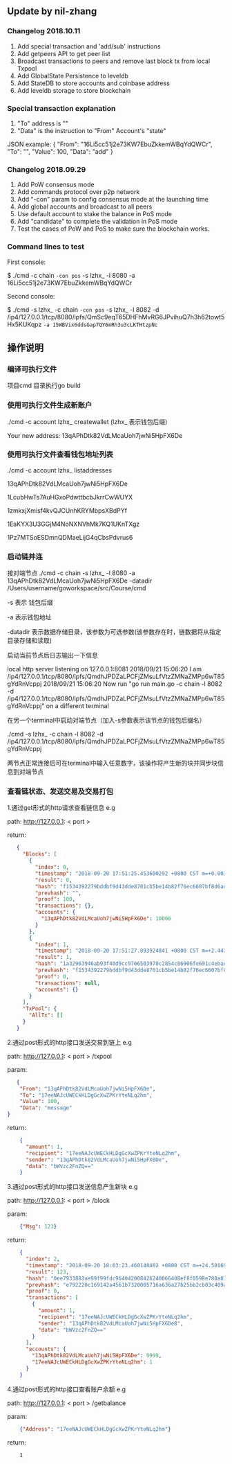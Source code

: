 ## Update by nil-zhang
### Changelog 2018.10.11
1. Add special transaction and 'add/sub' instructions
2. Add getpeers API to get peer list
3. Broadcast transactions to peers and remove last block tx from local Txpool
4. Add GlobalState Persistence to leveldb
5. Add StateDB to store accounts and coinbase address
6. Add leveldb storage to store blockchain

### Special transaction explanation
1. "To" address is ""
2. "Data" is the instruction to "From" Account's "state"

JSON example:
{
    "From": "16Li5cc51j2e73KW7EbuZkkemWBqYdQWCr",
    "To": "",
    "Value": 100,
    "Data": "add"
}

### Changelog 2018.09.29
1. Add PoW consensus mode
2. Add commands protocol over p2p network
3. Add "-con" param to config consensus mode at the launching time
4. Add global accounts and broadcast to all peers
5. Use default account to stake the balance in PoS mode
6. Add "candidate" to complete the validation in PoS mode
7. Test the cases of PoW and PoS to make sure the blockchain works.

### Command lines to test
First console:

$ ./cmd -c chain `-con pos` -s lzhx_ -l 8080 -a 16Li5cc51j2e73KW7EbuZkkemWBqYdQWCr

Second console:

$ ./cmd -s lzhx_ -c chain `-con pos` -s lzhx_ -l 8082 -d /ip4/127.0.0.1/tcp/8080/ipfs/QmSc9eqT65DHFhMvRG6JPvihuQ7h3h62towt5Hx5KUKqpz `-a 15WBVix6ddsGap7QY6mRh3u3cLKTHtzpNc`

## 操作说明


### 编译可执行文件
项目cmd 目录执行go build


### 使用可执行文件生成新账户
./cmd -c account lzhx_ createwallet     (lzhx_ 表示钱包后缀)

Your new address: 13qAPhDtk82VdLMcaUoh7jwNi5HpFX6De

### 使用可执行文件查看钱包地址列表
./cmd -c account lzhx_ listaddresses  

13qAPhDtk82VdLMcaUoh7jwNi5HpFX6De 

1LcubHwTs7AuHGxoPdwttbcbJkrrCwWUYX 

1zmkxjXmisf4kvQJCUnhKRYMbpsXBdPYf 

1EaKYX3U3GGjM4NoNXNVhMk7KQ1UKnTXgz 

1Pz7MTSoESDmnQDMaeLijG4qCbsPdvrus6 

### 启动链并连

接对端节点
./cmd -c chain -s lzhx_ -l 8080 -a 13qAPhDtk82VdLMcaUoh7jwNi5HpFX6De -datadir /Users/username/goworkspace/src/Course/cmd

-s 表示 钱包后缀

-a 表示钱包地址

-datadir 表示数据存储目录，该参数为可选参数(该参数存在时，链数据将从指定目录存储和读取)


启动当前节点后日志输出一下信息

local http server listening on 127.0.0.1:8081
2018/09/21 15:06:20 I am /ip4/127.0.0.1/tcp/8080/ipfs/QmdhJPDZaLPCFjZMsuLfVtzZMNaZMPp6wT85gYdRnVcppj
2018/09/21 15:06:20 Now run "go run main.go -c chain -l 8082 -d /ip4/127.0.0.1/tcp/8080/ipfs/QmdhJPDZaLPCFjZMsuLfVtzZMNaZMPp6wT85gYdRnVcppj" on a different terminal

在另一个terminal中启动对端节点（加入-s参数表示该节点的钱包后缀名）

./cmd -s lzhx_ -c chain -l 8082 -d /ip4/127.0.0.1/tcp/8080/ipfs/QmdhJPDZaLPCFjZMsuLfVtzZMNaZMPp6wT85gYdRnVcppj

两节点正常连接后可在terminal中输入任意数字，该操作将产生新的块并同步块信息到对端节点

### 查看链状态、发送交易及交易打包

1.通过get形式的http请求查看链信息
e.g

path: http://127.0.0.1: &lt; port &gt;

return:
```json
   {
     "Blocks": [
       {
         "index": 0,
         "timestamp": "2018-09-20 17:51:25.453600292 +0800 CST m=+0.003102402",
         "result": 0,
         "hash": "f1534392279bddbf9d43dde8701cb5be14b82f76ec6607bf8d6ad557f60f304e",
         "prevhash": "",
         "proof": 100,
         "transactions": {},
         "accounts": {
           "13qAPhDtk82VdLMcaUoh7jwNi5HpFX6De": 10000
         }
       },
       {
         "index": 1,
         "timestamp": "2018-09-20 17:51:27.893924841 +0800 CST m=+2.443408915",
         "result": 1,
         "hash": "1a32963946ab93f40d9cc9706503978c2854c86906fe691c4ebac989307a0671",
         "prevhash": "f1534392279bddbf9d43dde8701cb5be14b82f76ec6607bf8d6ad557f60f304e",
         "proof": 0,
         "transactions": null,
         "accounts": {}
       }
     ],
     "TxPool": {
       "AllTx": []
     }
   }
```


2.通过post形式的http接口发送交易到链上
e.g

path:   http://127.0.0.1: &lt; port &gt; /txpool

param:

```json
   {
    "From": "13qAPhDtk82VdLMcaUoh7jwNi5HpFX6De",
    "To": "17eeNAJcUWECkHLDgGcXwZPKrYteNLq2hm",
    "Value": 100,
    "Data": "message"
}
```

return:
```json
    {
      "amount": 1,
      "recipient": "17eeNAJcUWECkHLDgGcXwZPKrYteNLq2hm",
      "sender": "13qAPhDtk82VdLMcaUoh7jwNi5HpFX6De",
      "data": "bWVzc2FnZQ=="
    }
```



3.通过post形式的http接口发送信息产生新块
e.g

path:   http://127.0.0.1: &lt; port &gt; /block

param:

```json
    {"Msg": 123}
```

return:
```json
    {
      "index": 2,
      "timestamp": "2018-09-20 18:03:23.460148402 +0800 CST m=+24.501698347",
      "result": 123,
      "hash": "0ee7933883ae99f99fdc964042008426240066408ef8f0598e780a8158202f68",
      "prevhash": "e792220c169142a4561b7320005716a636a27b25bb2cb03c409a20ef64037d53",
      "proof": 0,
      "transactions": [
        {
          "amount": 1,
          "recipient": "17eeNAJcUWECkHLDgGcXwZPKrYteNLq2hm",
          "sender": "13qAPhDtk82VdLMcaUoh7jwNi5HpFX6De8",
          "data": "bWVzc2FnZQ=="
        }
      ],
      "accounts": {
        "13qAPhDtk82VdLMcaUoh7jwNi5HpFX6De": 9999,
        "17eeNAJcUWECkHLDgGcXwZPKrYteNLq2hm": 1
      }
    }
```


4.通过post形式的http接口查看账户余额
e.g

path:   http://127.0.0.1: &lt; port &gt; /getbalance

param:

```json
    {"Address": "17eeNAJcUWECkHLDgGcXwZPKrYteNLq2hm"}
```

return:
```
    1
```
